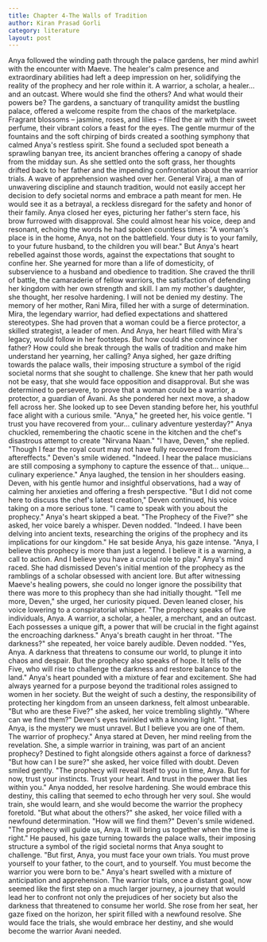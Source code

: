 ```yaml
---
title: Chapter 4-The Walls of Tradition
author: Kiran Prasad Gorli
category: literature
layout: post
---
```




Anya followed the winding path through the palace gardens, her mind awhirl with the encounter with Maeve. The healer's calm presence and extraordinary abilities had left a deep impression on her, solidifying the reality of the prophecy and her role within it. A warrior, a scholar, a healer… and an outcast. Where would she find the others? And what would their powers be?
The gardens, a sanctuary of tranquility amidst the bustling palace, offered a welcome respite from the chaos of the marketplace. Fragrant blossoms – jasmine, roses, and lilies – filled the air with their sweet perfume, their vibrant colors a feast for the eyes. The gentle murmur of the fountains and the soft chirping of birds created a soothing symphony that calmed Anya's restless spirit.
She found a secluded spot beneath a sprawling banyan tree, its ancient branches offering a canopy of shade from the midday sun. As she settled onto the soft grass, her thoughts drifted back to her father and the impending confrontation about the warrior trials.
A wave of apprehension washed over her. General Viraj, a man of unwavering discipline and staunch tradition, would not easily accept her decision to defy societal norms and embrace a path meant for men. He would see it as a betrayal, a reckless disregard for the safety and honor of their family.
Anya closed her eyes, picturing her father's stern face, his brow furrowed with disapproval. She could almost hear his voice, deep and resonant, echoing the words he had spoken countless times: "A woman's place is in the home, Anya, not on the battlefield. Your duty is to your family, to your future husband, to the children you will bear."
But Anya's heart rebelled against those words, against the expectations that sought to confine her. She yearned for more than a life of domesticity, of subservience to a husband and obedience to tradition. She craved the thrill of battle, the camaraderie of fellow warriors, the satisfaction of defending her kingdom with her own strength and skill.
I am my mother's daughter, she thought, her resolve hardening. I will not be denied my destiny.
The memory of her mother, Rani Mira, filled her with a surge of determination. Mira, the legendary warrior, had defied expectations and shattered stereotypes. She had proven that a woman could be a fierce protector, a skilled strategist, a leader of men. And Anya, her heart filled with Mira's legacy, would follow in her footsteps.
But how could she convince her father? How could she break through the walls of tradition and make him understand her yearning, her calling?
Anya sighed, her gaze drifting towards the palace walls, their imposing structure a symbol of the rigid societal norms that she sought to challenge. She knew that her path would not be easy, that she would face opposition and disapproval. But she was determined to persevere, to prove that a woman could be a warrior, a protector, a guardian of Avani.
As she pondered her next move, a shadow fell across her. She looked up to see Deven standing before her, his youthful face alight with a curious smile.
"Anya," he greeted her, his voice gentle. "I trust you have recovered from your… culinary adventure yesterday?"
Anya chuckled, remembering the chaotic scene in the kitchen and the chef's disastrous attempt to create "Nirvana Naan." "I have, Deven," she replied. "Though I fear the royal court may not have fully recovered from the… aftereffects."
Deven's smile widened. "Indeed. I hear the palace musicians are still composing a symphony to capture the essence of that… unique… culinary experience."
Anya laughed, the tension in her shoulders easing. Deven, with his gentle humor and insightful observations, had a way of calming her anxieties and offering a fresh perspective.
"But I did not come here to discuss the chef's latest creation," Deven continued, his voice taking on a more serious tone. "I came to speak with you about the prophecy."
Anya's heart skipped a beat. "The Prophecy of the Five?" she asked, her voice barely a whisper.
Deven nodded. "Indeed. I have been delving into ancient texts, researching the origins of the prophecy and its implications for our kingdom."
He sat beside Anya, his gaze intense. "Anya, I believe this prophecy is more than just a legend. I believe it is a warning, a call to action. And I believe you have a crucial role to play."
Anya's mind raced. She had dismissed Deven's initial mention of the prophecy as the ramblings of a scholar obsessed with ancient lore. But after witnessing Maeve's healing powers, she could no longer ignore the possibility that there was more to this prophecy than she had initially thought.
"Tell me more, Deven," she urged, her curiosity piqued.
Deven leaned closer, his voice lowering to a conspiratorial whisper. "The prophecy speaks of five individuals, Anya. A warrior, a scholar, a healer, a merchant, and an outcast. Each possesses a unique gift, a power that will be crucial in the fight against the encroaching darkness."
Anya's breath caught in her throat. "The darkness?" she repeated, her voice barely audible.
Deven nodded. "Yes, Anya. A darkness that threatens to consume our world, to plunge it into chaos and despair. But the prophecy also speaks of hope. It tells of the Five, who will rise to challenge the darkness and restore balance to the land."
Anya's heart pounded with a mixture of fear and excitement. She had always yearned for a purpose beyond the traditional roles assigned to women in her society. But the weight of such a destiny, the responsibility of protecting her kingdom from an unseen darkness, felt almost unbearable.
"But who are these Five?" she asked, her voice trembling slightly. "Where can we find them?"
Deven's eyes twinkled with a knowing light. "That, Anya, is the mystery we must unravel. But I believe you are one of them. The warrior of prophecy."
Anya stared at Deven, her mind reeling from the revelation. She, a simple warrior in training, was part of an ancient prophecy? Destined to fight alongside others against a force of darkness?
"But how can I be sure?" she asked, her voice filled with doubt.
Deven smiled gently. "The prophecy will reveal itself to you in time, Anya. But for now, trust your instincts. Trust your heart. And trust in the power that lies within you."
Anya nodded, her resolve hardening. She would embrace this destiny, this calling that seemed to echo through her very soul. She would train, she would learn, and she would become the warrior the prophecy foretold.
"But what about the others?" she asked, her voice filled with a newfound determination. "How will we find them?"
Deven's smile widened. "The prophecy will guide us, Anya. It will bring us together when the time is right."
He paused, his gaze turning towards the palace walls, their imposing structure a symbol of the rigid societal norms that Anya sought to challenge. "But first, Anya, you must face your own trials. You must prove yourself to your father, to the court, and to yourself. You must become the warrior you were born to be."
Anya's heart swelled with a mixture of anticipation and apprehension. The warrior trials, once a distant goal, now seemed like the first step on a much larger journey, a journey that would lead her to confront not only the prejudices of her society but also the darkness that threatened to consume her world.
She rose from her seat, her gaze fixed on the horizon, her spirit filled with a newfound resolve. She would face the trials, she would embrace her destiny, and she would become the warrior Avani needed.